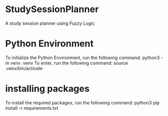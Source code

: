 # StudySessionPlanner
A study session planner using Fuzzy Logic

# Python Environment
To initialize the Python Environment, run the following command: python3 -m venv .venv
To enter, run the following command: source .venv/bin/activate

# installing packages
To install the required packages, run the following command: python3 pip install -r requirements.txt